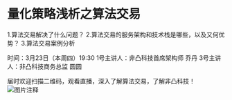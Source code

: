 # 量化策略浅析之算法交易

1.算法交易解决了什么问题？
2.算法交易的服务架构和技术栈是哪些，以及又何优势？
3.算法交易案例分析

时间：3月23日（本周四）19:30
1号主讲人：非凸科技首席架构师 乔丹
3号主讲人：非凸科技商务总监 圆圆

届时欢迎扫描二维码，观看直播，深入了解算法交易，了解非凸科技！
![图片注释](http://storage-uqer.datayes.com/6245aa787bf0370166768fd0/787aefd2-c955-11ed-a140-0242ac140002)